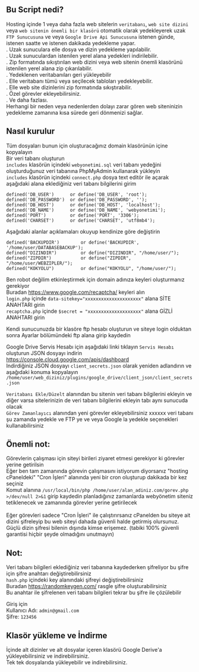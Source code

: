 ## Bu Script nedi?<br />
Hosting içinde 1 veya daha fazla web sitelerin `veritabanı`, `web site dizini` veya `web sitenin önemli bir klasörü` otomatik olarak yedekleyerek uzak `FTP Sunucusuna` ve veya `Google Drive Api Sunucusuna` istenen günde, istenen saatte ve istenen dakikada yedekleme yapar.<br />
. Uzak sunuculara elle dosya ve dizin yedekleme yapılabilir.<br />
. Uzak sunuculardan istenilen yerel alana yedekleri indirilebilir.<br />
. Zip formatında sıkıştırılan web dizini veya web sitenin önemli klasörünü istenilen yerel alana zip çıkarılabilir.<br />
. Yedeklenen veritabanıları geri yükleyebilir<br />
. Elle veritabanı tümü veya seçilecek tabloları yedekleyebilir.<br />
. Elle web site dizinlerini zip formatında sıkıştırabilir.<br />
. Özel görevler ekleyebilirsiniz.<br />
. Ve daha fazlası.<br />
Herhangi bir neden veya nedenlerden dolayı zarar gören web siteninizin yedekleme zamanına kısa sürede geri dönmenizi sağlar.<br />

## Nasıl kurulur<br />
Tüm dosyaları bunun için oluşturacağınız domain klasörünün içine kopyalayın<br />
Bir veri tabanı oluşturun<br />
`includes` klasörün içindeki `webyonetimi.sql` veri tabanı yedeğini oluşturduğunuz veri tabanına PhpMyAdmin kullanarak yükleyin<br />
`includes` klasörün içindeki `connect.php` dosya text editör ile açarak aşağıdaki alana eklediğiniz veri tabanı bilgilerini girim<br />

    defined('DB_USER')      or define('DB_USER', 'root');
    defined('DB_PASSWORD')  or define('DB_PASSWORD', '');
    defined('DB_HOST')      or define('DB_HOST', 'localhost');
    defined('DB_NAME')      or define('DB_NAME', 'webyonetimi');
    defined('PORT')         or define('PORT', '3306');
    defined('CHARSET')      or define('CHARSET', 'utf8mb4');

Aşağıdaki alanlar açıklamaları okuyup kendinize göre değiştirin<br />

    defined('BACKUPDIR')        or define('BACKUPDIR', '/home/user/DATABASEBACKUP');
    defined("DIZINDIR")         or define("DIZINDIR", "/home/user/");
    defined("ZIPDIR")           or define("ZIPDIR", "/home/user/WEBZIPLER/");
    defined("KOKYOLU")          or define("KOKYOLU", "/home/user/");

Ben robot değilim etkinleştirmek için domain adınıza keyleri oluşturmanız gerekiyor<br />
Buradan https://www.google.com/recaptcha/ keyleri alın<br />
`login.php` içinde `data-sitekey="xxxxxxxxxxxxxxxxxxxxx"` alana SİTE ANAHTARI girin<br />
`recaptcha.php` içinde `$secret = "xxxxxxxxxxxxxxxxxxxx"` alana GİZLİ ANAHTARI girin<br />

Kendi sunucunuzda bir klasöre ftp hesabı oluşturun ve siteye login olduktan sonra Ayarlar bölümündeki ftp alana girip kaydedin<br />

Google Drive Servis Hesabı için aşağıdaki linki tıklayın `Servis Hesabı` oluşturun JSON dosyayı indirin<br />
https://console.cloud.google.com/apis/dashboard<br />
Indirdiğiniz JSON dosyayı `client_secrets.json` olarak yeniden adlandırın ve aşağıdaki konuma kopyalayın<br />
`/home/user/web_diziniz/plugins/google_drive/client_json/client_secrets.json`<br />

`Veritabanı Ekle/Düzelt` alanından bu sitenin veri tabanı bilgilerini ekleyin ve diğer varsa sitelerinizin de veri tabanı bilgilerini ekleyin tabı aynı sunucuda olacak<br />
`Görev Zamanlayıcı` alanından yeni görevler ekleyebilirsiniz xxxxxx veri tabanı şu zamanda yedekle ve FTP ye ve veya Google la yedekle seçenekleri kullanabilirsiniz<br />

## Önemli not:<br />
Görevlerin çalışması için siteyi birileri ziyaret etmesi gerekiyor ki görevler yerine getirilsin<br />
Eğer ben tam zamanında görevin çalışmasını istiyorum diyorsanız "hosting cPaneldeki" "Cron İşleri" alanında yeni bir cron oluşturup dakikada bir kez seçiniz<br />
Komut alanına `/usr/local/bin/php /home/user/alan_adiniz.com/gorev.php >/dev/null 2>&1` girip kaydedin planladığınız zamanlarda webyönetim siteniz tetiklenecek ve zamanında görevler yerine getirilecek<br /><br />
Eğer görevleri sadece "Cron İşleri" ile çalıştırırsanız cPanelden bu siteye ait dizini şifreleyip bu web siteyi dahada güvenli halde getirmiş olursunuz. Güçlü dizin şifresi bilenin dışında kimse erişemez. (tabiki 100% güvenli garantisi hiçbir şeyde olmadığını unutmayın)<br />

## Not:<br />
Veri tabanı bilgileri eklediğiniz veri tabanına kaydederken şifreliyor bu şifre için şifre anahtarı değiştirebilirsiniz<br />
`hash.php` içindeki key alanındaki şifreyi değiştirebilirsiniz<br />
Buradan https://randomkeygen.com/ rasgle şifre oluşturabilirsiniz<br />
Bu anahtar ile şifrelenen veri tabanı bilgileri tekrar bu şifre ile çözülebilir<br />

Giriş için<br />
Kullanıcı Adı: `admin@gmail.com`<br />
Şifre: `123456`<br />

## Klasör yükleme ve İndirme<br />
İçinde alt dizinler ve alt dosyalar içeren klasörü Google Derive'a yükleyebilirsiniz ve indirebilirsiniz.<br />
Tek tek dosyalarıda yükleyebilir ve indirebilirsiniz.

